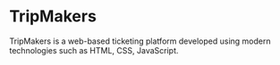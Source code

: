 # TripMakers
TripMakers is a web-based ticketing platform developed using modern technologies such as HTML, CSS, JavaScript.
